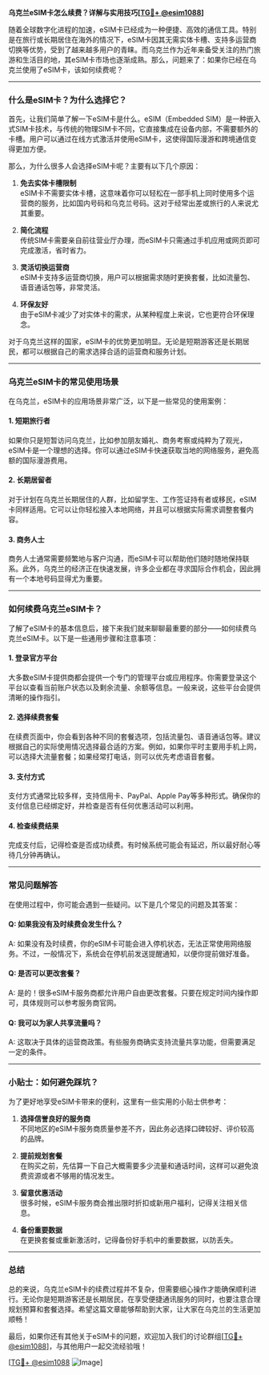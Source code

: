 **乌克兰eSIM卡怎么续费？详解与实用技巧[[TG💪+ @esim1088](https://t.me/s/esim1088)]**

随着全球数字化进程的加速，eSIM卡已经成为一种便捷、高效的通信工具。特别是在旅行或长期居住在海外的情况下，eSIM卡因其无需实体卡槽、支持多运营商切换等优势，受到了越来越多用户的青睐。而乌克兰作为近年来备受关注的热门旅游和生活目的地，其eSIM卡市场也逐渐成熟。那么，问题来了：如果你已经在乌克兰使用了eSIM卡，该如何续费呢？

---

### **什么是eSIM卡？为什么选择它？**

首先，让我们简单了解一下eSIM卡是什么。eSIM（Embedded SIM）是一种嵌入式SIM卡技术，与传统的物理SIM卡不同，它直接集成在设备内部，不需要额外的卡槽。用户可以通过在线方式激活并使用eSIM卡，这使得国际漫游和跨境通信变得更加方便。

那么，为什么很多人会选择eSIM卡呢？主要有以下几个原因：

1. **免去实体卡槽限制**  
   eSIM卡不需要实体卡槽，这意味着你可以轻松在一部手机上同时使用多个运营商的服务，比如国内号码和乌克兰号码。这对于经常出差或旅行的人来说尤其重要。

2. **简化流程**  
   传统SIM卡需要亲自前往营业厅办理，而eSIM卡只需通过手机应用或网页即可完成激活，省时省力。

3. **灵活切换运营商**  
   eSIM卡支持多运营商切换，用户可以根据需求随时更换套餐，比如流量包、语音通话包等，非常灵活。

4. **环保友好**  
   由于eSIM卡减少了对实体卡的需求，从某种程度上来说，它也更符合环保理念。

对于乌克兰这样的国家，eSIM卡的优势更加明显。无论是短期游客还是长期居民，都可以根据自己的需求选择合适的运营商和服务计划。

---

### **乌克兰eSIM卡的常见使用场景**

在乌克兰，eSIM卡的应用场景非常广泛，以下是一些常见的使用案例：

#### **1. 短期旅行者**
如果你只是短暂访问乌克兰，比如参加朋友婚礼、商务考察或纯粹为了观光，eSIM卡是一个理想的选择。你可以通过eSIM卡快速获取当地的网络服务，避免高额的国际漫游费用。

#### **2. 长期居留者**
对于计划在乌克兰长期居住的人群，比如留学生、工作签证持有者或移民，eSIM卡同样适用。它可以让你轻松接入本地网络，并且可以根据实际需求调整套餐内容。

#### **3. 商务人士**
商务人士通常需要频繁地与客户沟通，而eSIM卡可以帮助他们随时随地保持联系。此外，乌克兰的经济正在快速发展，许多企业都在寻求国际合作机会，因此拥有一个本地号码显得尤为重要。

---

### **如何续费乌克兰eSIM卡？**

了解了eSIM卡的基本信息后，接下来我们就来聊聊最重要的部分——如何续费乌克兰eSIM卡。以下是一些通用步骤和注意事项：

#### **1. 登录官方平台**
大多数eSIM卡提供商都会提供一个专门的管理平台或应用程序。你需要登录这个平台以查看当前账户状态以及剩余流量、余额等信息。一般来说，这些平台会提供清晰的操作指引。

#### **2. 选择续费套餐**
在续费页面中，你会看到各种不同的套餐选项，包括流量包、语音通话包等。建议根据自己的实际使用情况选择最合适的方案。例如，如果你平时主要用手机上网，可以选择大流量套餐；如果经常打电话，则可以优先考虑语音套餐。

#### **3. 支付方式**
支付方式通常比较多样，支持信用卡、PayPal、Apple Pay等多种形式。确保你的支付信息已经绑定好，并检查是否有任何优惠活动可以利用。

#### **4. 检查续费结果**
完成支付后，记得检查是否成功续费。有时候系统可能会有延迟，所以最好耐心等待几分钟再确认。

---

### **常见问题解答**

在使用过程中，你可能会遇到一些疑问。以下是几个常见的问题及其答案：

#### **Q: 如果我没有及时续费会发生什么？**
A: 如果没有及时续费，你的eSIM卡可能会进入停机状态，无法正常使用网络服务。不过，一般情况下，系统会在停机前发送提醒通知，以便你提前做好准备。

#### **Q: 是否可以更改套餐？**
A: 是的！很多eSIM卡服务商都允许用户自由更改套餐。只要在规定时间内操作即可，具体规则可以参考服务商官网。

#### **Q: 我可以为家人共享流量吗？**
A: 这取决于具体的运营商政策。有些服务商确实支持流量共享功能，但需要满足一定的条件。

---

### **小贴士：如何避免踩坑？**

为了更好地享受eSIM卡带来的便利，这里有一些实用的小贴士供参考：

1. **选择信誉良好的服务商**  
   不同地区的eSIM卡服务商质量参差不齐，因此务必选择口碑较好、评价较高的品牌。

2. **提前规划套餐**  
   在购买之前，先估算一下自己大概需要多少流量和通话时间，这样可以避免浪费资源或者不够用的情况发生。

3. **留意优惠活动**  
   很多时候，eSIM卡服务商会推出限时折扣或新用户福利，记得关注相关信息。

4. **备份重要数据**  
   在更换套餐或重新激活时，记得备份好手机中的重要数据，以防丢失。

---

### **总结**

总的来说，乌克兰eSIM卡的续费过程并不复杂，但需要细心操作才能确保顺利进行。无论你是短期游客还是长期居民，在享受便捷通讯服务的同时，也要注意合理规划预算和套餐选择。希望这篇文章能够帮助到大家，让大家在乌克兰的生活更加顺畅！

最后，如果你还有其他关于eSIM卡的问题，欢迎加入我们的讨论群组[[TG💪+ @esim1088](https://t.me/s/esim1088)]，与其他用户一起交流经验哦！

[[TG💪+ @esim1088](https://t.me/s/esim1088) ![Image](https://i.postimg.cc/4NQfJmqS/Snipaste-2025-05-13-00-14-12.png)]